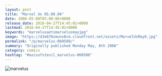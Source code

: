 ```yaml
---
layout: post
title: "Marvel Us 05.08.06"
date: 2006-05-08T05:00:00+0000
release_date: 2016-04-27T14:45:01+0000
lastmod: 2016-04-27T14:45:01+0000
keywords: "marvelusaetsmarvelusmayjpg"
image: "https://d3e878vmunx8cm.cloudfront.net/assets/MarvelUsMay8.jpg"
permalink: "/p/marvelus-060508/"
summary: "Originally published Monday May, 8th 2006"
category: comics
hashtag: "#axisofstevil_marvelus-060508"
---
```


![marvelus](https://d3e878vmunx8cm.cloudfront.net/assets/MarvelUsMay8.jpg)
